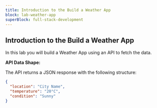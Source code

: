 ```yaml
---
title: Introduction to the Build a Weather App
block: lab-weather-app
superBlock: full-stack-development
---
```


## Introduction to the Build a Weather App

In this lab you will build a Weather App using an API to fetch the data.

**API Data Shape:**

The API returns a JSON response with the following structure:

```json
{
  "location": "City Name",
  "temperature": "20°C",
  "condition": "Sunny"
}
```
